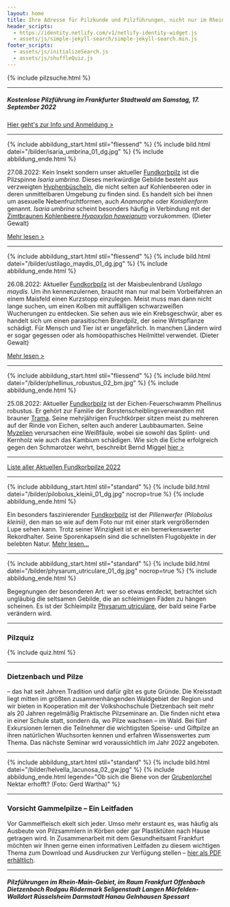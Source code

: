 ```yaml
---
layout: home
title: Ihre Adresse für Pilzkunde und Pilzführungen, nicht nur im Rhein-Main-Gebiet
header_scripts:
  - https://identity.netlify.com/v1/netlify-identity-widget.js
  - assets/js/simple-jekyll-search/simple-jekyll-search.min.js
footer_scripts:
  - assets/js/initializeSearch.js
  - assets/js/shuffleQuiz.js
---
```

{% include pilzsuche.html %}

- - -

##### Kostenlose Pilzführung im Frankfurter Stadtwald am Samstag, 17. September 2022

[Hier geht's zur Info und Anmeldung >](/termine)

- - -

{% include abbildung_start.html stil="fliessend" %}
{% include bild.html datei="/bilder/isaria_umbrina_01_dg.jpg" %}
{% include abbildung_ende.html %}

27.08.2022:  Kein Insekt sondern unser aktueller [Fundkorbpilz](AA "Glossar-") ist die Pilzspinne *Isaria umbrina*. Dieses merkwürdige Gebilde besteht aus verzweigten [Hyphenbüscheln](Hyphen "Glossar"), die nicht selten auf Kohlenbeeren oder in deren unmittelbaren Umgebung zu finden sind. Es handelt sich bei ihnen um asexuelle Nebenfruchtformen, auch *Anamorphe* oder *Konidienform* genannt. *Isaria umbrina* scheint besonders häufig in Verbindung mit der [Zimtbraunen Kohlenbeere *Hypoxylon howeianum*](/pilze/hypoxylon-howeianum-zimtbraune-kohlenbeere) vorzukommen. (Dieter Gewalt)

[Mehr lesen >](/pilze/isaria-umbrina-pilzspinne)

<div style="clear:  both"></div>

- - -

{% include abbildung_start.html stil="fliessend" %}
{% include bild.html datei="/bilder/ustilago_maydis_01_dg.jpg" %}
{% include abbildung_ende.html %}

26.08.2022: Aktueller [Fundkorbpilz](AA "Glossar-") ist der Maisbeulenbrand *Ustilago maydis*. Um ihn kennenzulernen, braucht man nur mal beim Vorbeifahren an einem Maisfeld einen Kurzstopp einzulegen. Meist muss man dann nicht lange suchen, um einen Kolben mit auffälligen schwarzweißen Wucherungen zu entdecken. Sie sehen aus wie ein Krebsgeschwür, aber es handelt sich um einen parasitischen Brandpilz, der seine Wirtspflanze schädigt. Für Mensch und Tier ist er ungefährlich. In manchen Ländern wird er sogar gegessen oder als homöopathisches Heilmittel verwendet. (Dieter Gewalt)

[Mehr lesen >](/pilze/ustilago-maydis-maisbeulenbrand)

<div style="clear:  both"></div>

- - -

{% include abbildung_start.html stil="fliessend" %}
{% include bild.html datei="/bilder/phellinus_robustus_02_bm.jpg" %}
{% include abbildung_ende.html %}

25.08.2022: Aktueller [Fundkorbpilz](AA "Glossar-") ist der Eichen-Feuerschwamm Phellinus robustus. Er gehört zur Familie der Borstenscheiblingsverwandten mit brauner [Trama](Trama "Glossar"). Seine mehrjährigen Fruchtkörper sitzen meist zu mehreren auf der Rinde von Eichen, selten auch anderer Laubbaumarten. Seine [Myzelien](Myzel "Glossar") verursachen eine Weißfäule, wobei sie sowohl das Splint- und Kernholz wie auch das Kambium schädigen. Wie sich die Eiche erfolgreich gegen den Schmarotzer wehrt, beschreibt Bernd Miggel [hier >](/pilze/phellinus-robustus-eichen-feuerschwamm)

<div style="clear:  both"></div>

- - -

[Liste aller Aktuellen Fundkorbpilze 2022](/artikel/liste-aller-aktuellen-fundkorbpilze-2022.html)

- - -

{% include abbildung_start.html stil="standard" %}
{% include bild.html datei="/bilder/pilobolus_kleinii_01_dg.jpg" nocrop=true %}
{% include abbildung_ende.html %}

Ein besonders faszinierender [Fundkorbpilz](AA "Glossar-") ist der *Pillenwerfer (Pilobolus kleinii)*, den man so wie auf dem Foto nur mit einer stark vergrößernden Lupe sehen kann. Trotz seiner Winzigkeit ist er ein bemerkenswerter Rekordhalter. Seine Sporenkapseln sind die schnellsten Flugobjekte in der belebten Natur. [Mehr lesen...](/pilze/pilobolus-kleinii-pillenwerfer)

- - -

{% include abbildung_start.html stil="standard" %}
{% include bild.html datei="/bilder/physarum_utriculare_01_dg.jpg" nocrop=true %}
{% include abbildung_ende.html %}

Begegnungen der besonderen Art: wer so etwas entdeckt, betrachtet sich ungläubig die seltsamen Gebilde, die an schleimigen Fäden zu hängen scheinen. Es ist der Schleimpilz [Physarum utriculare](/pilze/physarum-utriculare-fadenfruchtschleimpilz), der bald seine Farbe verändern wird.

- - -

### Pilzquiz

{% include quiz.html %}

- - -

### Dietzenbach und Pilze

– das hat seit Jahren Tradition und dafür gibt es gute Gründe. Die Kreisstadt liegt mitten im größten zusammenhängenden Waldgebiet der Region und wir bieten in Kooperation mit der Volkshochschule Dietzenbach seit mehr als 20 Jahren regelmäßig Praktische Pilzseminare an. Die finden nicht etwa in einer Schule statt, sondern da, wo Pilze wachsen – im Wald. Bei fünf Exkursionen lernen die Teilnehmer die wichtigsten Speise- und Giftpilze an ihren natürlichen Wuchsorten kennen und erfahren Wissenswertes zum Thema. Das nächste Seminar wrd voraussichtlich im Jahr 2022 angeboten.  

- - -

{% include abbildung_start.html stil="standard" %}
{% include bild.html datei="/bilder/helvella_lacunosa_02_gw.jpg" %}
{% include abbildung_ende.html legende="Ob sich die Biene von der <a href='/pilze/helvella-lacunosa-grubenlorchel'>Grubenlorchel</a> Nektar erhofft?  (Foto: Gerd Wartha)" %}

- - -

### Vorsicht Gammelpilze – Ein Leitfaden

Vor Gammelfleisch ekelt sich jeder. Umso mehr erstaunt es, was häufig als Ausbeute von Pilzsammlern in Körben oder gar Plastiktüten nach Hause getragen wird. In Zusammenarbeit mit dem Gesundheitsamt Frankfurt möchten wir Ihnen gerne einen informativen Leitfaden zu diesem wichtigen Thema zum Download und Ausdrucken zur Verfügung stellen – [hier als PDF erhältlich](/assets/docs/Fundkorb.de-Gammelpilze.pdf).

- - -

##### Pilzführungen im Rhein-Main-Gebiet, im Raum Frankfurt Offenbach Dietzenbach Rodgau Rödermark Seligenstadt Langen Mörfelden-Walldort Rüsselsheim Darmstadt Hanau Gelnhausen Spessart